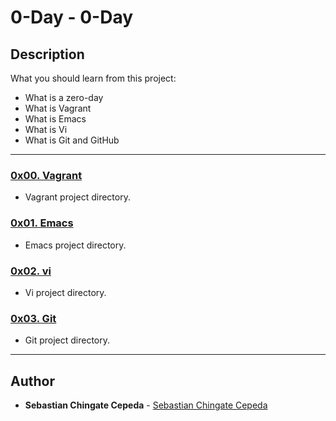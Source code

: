 # 0-Day - 0-Day

## Description
What you should learn from this project:

* What is a zero-day
* What is Vagrant
* What is Emacs
* What is Vi
* What is Git and GitHub

---

### [0x00. Vagrant](./0x00-vagrant)
* Vagrant project directory.


### [0x01. Emacs](./0x01-emacs)
* Emacs project directory.


### [0x02. vi](./0x02-vi)
* Vi project directory.


### [0x03. Git](./0x03-git)
* Git project directory.

---

## Author
* **Sebastian Chingate Cepeda** - [Sebastian Chingate Cepeda](sebastiancepeda02@gmail.com)